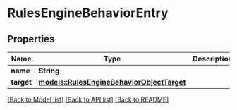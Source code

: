 # RulesEngineBehaviorEntry

## Properties

Name | Type | Description | Notes
------------ | ------------- | ------------- | -------------
**name** | **String** |  | 
**target** | [**models::RulesEngineBehaviorObjectTarget**](RulesEngineBehaviorObject_target.md) |  | 

[[Back to Model list]](../README.md#documentation-for-models) [[Back to API list]](../README.md#documentation-for-api-endpoints) [[Back to README]](../README.md)


